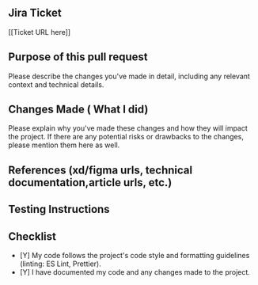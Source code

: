 ## Jira Ticket

[[Ticket URL here]]

## Purpose of this pull request

Please describe the changes you've made in detail, including any relevant context and technical details.

## Changes Made ( What  I did)

Please explain why you've made these changes and how they will impact the project. If there are any potential risks or drawbacks to the changes, please mention them here as well.

## References (xd/figma urls, technical documentation,article urls, etc.)

## Testing Instructions


## Checklist
- [Y] My code follows the project's code style and formatting guidelines (linting: ES Lint, Prettier).
- [Y] I have documented my code and any changes made to the project.